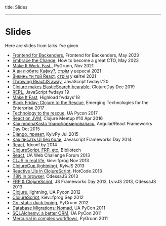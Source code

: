 title: Slides

----

# Slides

Here are slides from talks I've given.

* [Frontend for Backenders](23-05-26-frontend-for-backenders), Frontend for Backenders, May 2023
* [Embrace the Change](23-05-16-embrace-the-change), How to become a great CTO, May 2023
* [Make It Work. Fast.](21-11-12-make-it-work-fast), PyGrunn, Nov 2021
* [А ви любите Кафку?](21-09-23-kafka), [стрім](https://www.youtube.com/watch?v=UXnTzxGhnXc) у вересні 2021
* [Викинь ти той React](21-04-01-throw-away-react), [стрім](https://www.youtube.com/watch?v=uNF7QmFiQaw) у квітні 2021
* [Throwing ReactJS away](20-09-26-throwing-reactjs), JavaScript fwdays'20
* [Clojure makes ElasticSearch bearable](19-12-07-clojure-es), ClojureDay Dec 2019
* [REPL](19-03-16-repl), JavaScript fwdays'19
* [Make It Fast](18-09-15-make-it-fast/), Highload fwdays'18
* <a href="17-04-18-ete/">Black Friday: Clojure to the Rescue</a>, Emerging Technologies for the Enterprise 2017
* <a href="17-04-09-tech-to-the-rescue/">Technology to the rescue</a>, UA Pycon 2017
* <a href="16-04-13-react-no-js/">React on JVM</a>, Clojure Meetup #10 Apr 2016
* <a href="15-10-04-mk-now/">Как modnaKasta трансформировалась</a>, Angular/React Frameworks Day Oct 2015
* <a href="15-07-11-django-hello/">Django, привет</a>, KyivPy Jul 2015
* <a href="14-04-26-fwdays/">Как писать UI без боли</a>, Javascript Frameworks Day 2014
* <a href="14-04-19-fdconf-react/">React</a>, fdconf.by 2014
* <a href="13-11-28-bibliotech/">ClojureScript, FRP, etc</a>, Bibliotech
* <a href="13-11-24-react/">React</a>, UA Web Challenge Forum 2013
* <a href="13-11-16-cljs-real-life/">CLJS in real life</a>, kiev::fprog Nov 2013
* <a href="clojurecup/">ClojureCup (lightning)</a>, KyivJS 2013
* <a href="frp-gui/">Reactive UIs in ClojureScript</a>, HotCode 2013
* <a href="i18n/">I18N in browser</a>, OdessaJS 2013
* <a href="frp/">FRP & ClojureScript</a>, JS Frameworks Day 2013, LvivJS 2013, OdessaJS 2013
* <a href="clojure-pycon/">Clojure</a>, lightning, UA Pycon 2012
* <a href="cljs/">ClojureScript</a>, kiev::fprog Sep 2012
* <a href="go-duck/">Go: static duck typing</a>, PyGrunn 2012
* <a href="nomad-talk/">Database Migrations: Nomad</a>, UA PyCon 2011
* <a href="sqla-talk/">SQLAlchemy: a better ORM</a>, UA PyCon 2011
* <a href="hgworkflow/">Mercurial in complex workflows</a>, PyGrunn 2011
